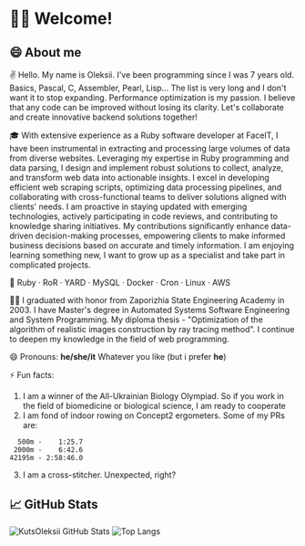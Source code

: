 # 🙋‍♂️ Welcome!
                

## 😄 About me

✌️ Hello. My name is Oleksii. I've been programming since I was 7 years old. Basics, Pascal, C, Assembler, Pearl, Lisp... The list is very long and I don't want it to stop expanding. Performance optimization is my passion. I believe that any code can be improved without losing its clarity. Let's collaborate and create innovative backend solutions together!

🎓 With extensive experience as a Ruby software developer at FaceIT, I have been instrumental in extracting and processing large volumes of data from diverse websites. Leveraging my expertise in Ruby programming and data parsing, I design and implement robust solutions to collect, analyze, and transform web data into actionable insights. I excel in developing efficient web scraping scripts, optimizing data processing pipelines, and collaborating with cross-functional teams to deliver solutions aligned with clients' needs. I am proactive in staying updated with emerging technologies, actively participating in code reviews, and contributing to knowledge sharing initiatives. My contributions significantly enhance data-driven decision-making processes, empowering clients to make informed business decisions based on accurate and timely information. I am enjoying learning something new, I want to grow up as a specialist and take part in complicated projects.

🎯 Ruby · RoR · YARD · MySQL · Docker · Cron · Linux · AWS

👩‍💻 I graduated with honor from Zaporizhia State Engineering Academy in 2003. I have Master's degree in Automated Systems Software Engineering and System Programming. My diploma thesis - "Optimization of the algorithm of realistic images construction by ray tracing method". I continue to deepen my knowledge in the field of web programming.

<!--
🌱 I’m currently learning RoR competencies with this [roadmap](https://www.codefellows.org/blog/this-is-why-learning-rails-is-hard/).

📫 How to Reach Me:

- 📧 Email: hapt.com.ua@gmail.com
- 💼 LinkedIn: [Oleksii Kuts](https://www.linkedin.com/in/oleksii-kuts/)
<!--
🌐 Personal Website: Your Website
🐦 Twitter: @YourTwitterHandle
📷 Instagram: @YourInstagramHandle
📝 Blog: Your Blog
-->
😄 Pronouns: **he/she/it**   Whatever you like (but i prefer __he__)

⚡ Fun facts:
1. I am a winner of the All-Ukrainian Biology Olympiad. So if you work in the field of biomedicine or biological science, I am ready to cooperate
2. I am fond of indoor rowing on Concept2 ergometers. Some of my PRs are:
```
  500m -    1:25.7
 2000m -    6:42.6
42195m - 2:58:46.0
```
3. I am a cross-stitcher. Unexpected, right?

## 📈 GitHub Stats

![KutsOleksii GitHub Stats](https://github-readme-stats.vercel.app/api?username=KutsOleksii&count_private=true&hide=contribs&show_icons=true&theme=radical)
![Top Langs](https://github-readme-stats.vercel.app/api/top-langs/?username=KutsOleksii&count_private=true&hide=tsql&langs_count=7&theme=radical&layout=compact)

<!--
**KutsOleksii/KutsOleksii** is a ✨ _special_ ✨ repository because its `README.md` (this file) appears on your GitHub profile.

Here are some ideas to get you started:

- 🔭 I’m currently working on ...
- 🌱 I’m currently learning ...
- 👯 I’m looking to collaborate on ...
- 🤔 I’m looking for help with ...
- 💬 Ask me about ...
- 📫 How to reach me: ...
- 😄 Pronouns: ...
- ⚡ Fun fact: ...
-->
